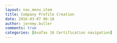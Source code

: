 ```yaml
---
layout: nav_menu_item
title: Company Profile Creation
date: 2016-03-07 06:18
author: jeremy.buller
comments: true
categories: [AvaTax 16 Certification navigation]
---
```



